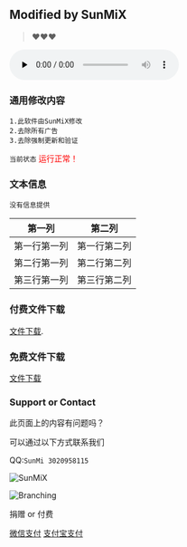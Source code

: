 ## Modified by SunMiX
>♥♥♥
<audio id="audio" controls="" preload="none">
      <source id="mp3" src="http://m8.music.126.net/20200501190631/23f5e26d63633ec2aba525348296b639/ymusic/0253/5359/530e/594e10a64ed3e5784d76dd02372063dc.mp3">
      </audio>

### 通用修改内容
```
1.此软件由SunMiX修改
2.去除所有广告
3.去除强制更新和验证
```

`当前状态` <font color="#FF0000">运行正常！</font>

### 文本信息
```
没有信息提供
```
第一列 | 第二列
------- | -------
第一行第一列 | 第一行第二列
第二行第一列 | 第二行第二列
第三行第一列 | 第三行第二列
### 付费文件下载
[文件下载](https://www.lanzous.com/b0159ajni).


### 免费文件下载
[文件下载](https://www.lanzous.com/b0159arve)


### Support or Contact

此页面上的内容有问题吗？

可以通过以下方式联系我们

QQ:`SunMi 3020958115`


![SunMiX](!https://cdn130.picsart.com/324709302005201.jpg?type=webp&to=min&r=640)

![Branching](https://guides.github.com/activities/hello-world/branching.png)


捐赠 or 付费

[微信支付](https://static.wenshushu.cn/uf/26lmbli5qav/img?st=d3NzOjI2M2twNGlhbzJ2LkRTRUt0&op=zmmw-1200)
[支付宝支付](https://static.wenshushu.cn/uf/26lmbli5qav/img?st=d3NzOjI2M2twNGlhbzJ2LkRTRUt0&op=zmmw-1200)



